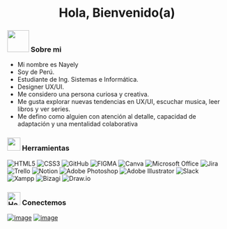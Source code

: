 <h1 align="center"> Hola, Bienvenido(a) </h1>

### <img src="https://media.giphy.com/media/VgCDAzcKvsR6OM0uWg/giphy.gif" width="50"> Sobre mi 

- Mi nombre es Nayely
- Soy de Perú.
- Estudiante de Ing. Sistemas e Informática.
- Designer UX/UI.
- Me considero una persona curiosa y creativa.
- Me gusta explorar nuevas tendencias en UX/UI, escuchar musica, leer libros y ver series.
- Me defino como alguien con atención al detalle, capacidad de adaptación y una mentalidad colaborativa


### <img src="https://cultofthepartyparrot.com/parrots/hd/dealwithitnowparrot.gif" width="30" height="30"/> Herramientas
![HTML5](https://img.shields.io/badge/html5-9C55F7.svg?style=for-the-badge&logo=html5&logoColor=white) 
![CSS3](https://img.shields.io/badge/css3-9C55F7.svg?style=for-the-badge&logo=css3&logoColor=white)
![GitHub](https://img.shields.io/badge/github-9C55F7.svg?&style=for-the-badge&logo=github&logoColor=white)
![FIGMA](https://img.shields.io/badge/figma-9C55F7?style=for-the-badge&logo=figma&logoColor=white)
![Canva](https://img.shields.io/badge/Canva-9C55F7.svg?style=for-the-badge&logo=Canva&logoColor=white)
![Microsoft Office](https://img.shields.io/badge/Microsoft_Office-9C55F7.svg?style=for-the-badge&logo=microsoft-office&logoColor=white)
![Jira](https://img.shields.io/badge/jira-9C55F7.svg?style=for-the-badge&logo=jira&logoColor=white)
![Trello](https://img.shields.io/badge/Trello-9C55F7.svg?style=for-the-badge&logo=Trello&logoColor=white)
![Notion](https://img.shields.io/badge/Notion-9C55F7.svg?style=for-the-badge&logo=notion&logoColor=white)
![Adobe Photoshop](https://img.shields.io/badge/Photoshop-9C55F7.svg?style=for-the-badge&logo=adobephotoshop&logoColor=white)
![Adobe Illustrator](https://img.shields.io/badge/Illustrator-9C55F7.svg?style=for-the-badge&logo=adobeillustrator&logoColor=white)
![Slack](https://img.shields.io/badge/Slack-9C55F7?style=for-the-badge&logo=slack&logoColor=white)
![Xampp](https://img.shields.io/badge/Xampp-9C55F7?style=for-the-badge&logo=xampp&logoColor=white)
![Bizagi](https://img.shields.io/badge/bizagi-9C55F7.svg?style=for-the-badge&logo=bizagi&logoColor=white)
![Draw.io](https://img.shields.io/badge/draw.io-9C55F7.svg?style=for-the-badge&logo=draw.io&logoColor=white)


### <a href="https://emoji.gg/emoji/9691-hellokittyarrowr"><img src="https://cdn3.emoji.gg/emojis/9691-hellokittyarrowr.gif" width="30px" height="30px" alt="HelloKittyArrowR"></a> Conectemos
  
[![image](https://img.shields.io/badge/LinkedIn-ff69b4?style=for-the-badge&logo=linkedin&logoColor=white)](<https://www.linkedin.com/in/nayely-rodriguez-auccasi-45a049260/>)
[![image](https://img.shields.io/badge/Gmail-ff69b4?style=for-the-badge&logo=gmail&logoColor=white)](<mailto:nayellymell@gmail.com>)

</div>

